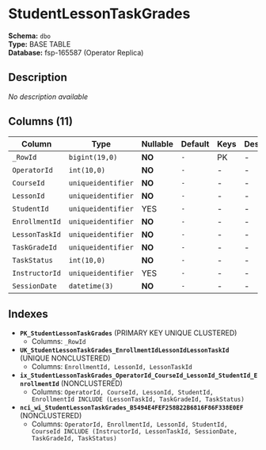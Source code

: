 # StudentLessonTaskGrades

**Schema:** `dbo`  
**Type:** BASE TABLE  
**Database:** fsp-165587 (Operator Replica)

## Description

*No description available*

## Columns (11)

| Column | Type | Nullable | Default | Keys | Description |
|--------|------|----------|---------|------|-------------|
| `_RowId` | `bigint(19,0)` | **NO** | `-` | PK | - |
| `OperatorId` | `int(10,0)` | **NO** | `-` | - | - |
| `CourseId` | `uniqueidentifier` | **NO** | `-` | - | - |
| `LessonId` | `uniqueidentifier` | **NO** | `-` | - | - |
| `StudentId` | `uniqueidentifier` | YES | `-` | - | - |
| `EnrollmentId` | `uniqueidentifier` | **NO** | `-` | - | - |
| `LessonTaskId` | `uniqueidentifier` | **NO** | `-` | - | - |
| `TaskGradeId` | `uniqueidentifier` | **NO** | `-` | - | - |
| `TaskStatus` | `int(10,0)` | **NO** | `-` | - | - |
| `InstructorId` | `uniqueidentifier` | YES | `-` | - | - |
| `SessionDate` | `datetime(3)` | **NO** | `-` | - | - |

## Indexes

- **`PK_StudentLessonTaskGrades`** (PRIMARY KEY UNIQUE CLUSTERED)
  - Columns: `_RowId`
- **`UK_StudentLessonTaskGrades_EnrollmentIdLessonIdLessonTaskId`** (UNIQUE NONCLUSTERED)
  - Columns: `EnrollmentId, LessonId, LessonTaskId`
- **`ix_StudentLessonTaskGrades_OperatorId_CourseId_LessonId_StudentId_EnrollmentId`** (NONCLUSTERED)
  - Columns: `OperatorId, CourseId, LessonId, StudentId, EnrollmentId INCLUDE (LessonTaskId, TaskGradeId, TaskStatus)`
- **`nci_wi_StudentLessonTaskGrades_B5494E4FEF258B22B6816F86F338E0EF`** (NONCLUSTERED)
  - Columns: `OperatorId, EnrollmentId, LessonId, StudentId, CourseId INCLUDE (InstructorId, LessonTaskId, SessionDate, TaskGradeId, TaskStatus)`
